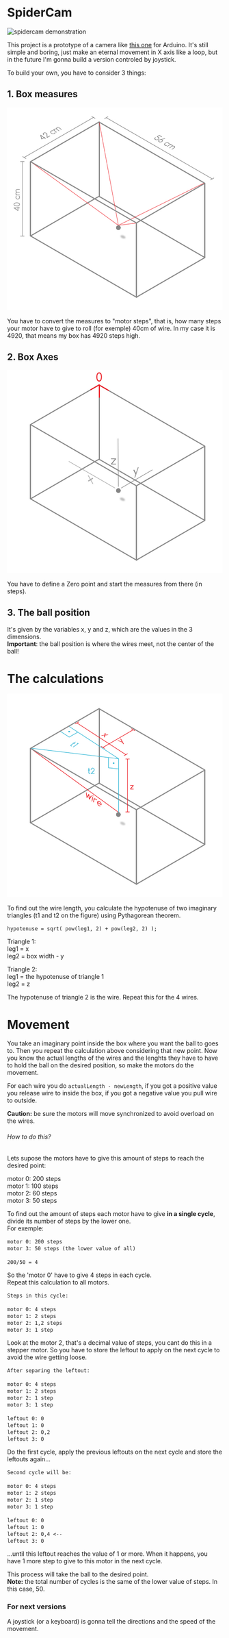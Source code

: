 # SpiderCam

![spidercam demonstration](https://github.com/dario-bandeira/SpiderCam/blob/master/img/spidercam_demonstration.gif)

This project is a prototype of a camera like <a href="https://youtu.be/wor4BFjbIyI?t=1m32s" target="_blank">this one</a> for Arduino.
It's still simple and boring, just make an eternal movement in X axis like a loop, but in the future I'm gonna build a version controled by joystick.

To build your own, you have to consider 3 things:

## 1. Box measures
![box measures](https://github.com/dario-bandeira/SpiderCam/blob/master/img/spidercam_measures.jpg)

You have to convert the measures to "motor steps", that is, how many steps your motor have to give to roll (for exemple) 40cm of wire. In my case it is 4920, that means my box has 4920 steps high.

## 2. Box Axes
![box axes](https://github.com/dario-bandeira/SpiderCam/blob/master/img/spidercam_dimensions.jpg)

You have to define a Zero point and start the measures from there (in steps).

## 3. The ball position
It's given by the variables x, y and z, which are the values in the 3 dimensions.<br>
**Important**: the ball position is where the wires meet, not the center of the ball!


# The calculations
![box triangles](https://github.com/dario-bandeira/SpiderCam/blob/master/img/spidercam_triangles.jpg)

To find out the wire length, you calculate the hypotenuse of two imaginary triangles (t1 and t2 on the figure) using Pythagorean theorem.
```
hypotenuse = sqrt( pow(leg1, 2) + pow(leg2, 2) );
```
Triangle 1:<br>
leg1 = x<br>
leg2 = box width - y


Triangle 2:<br>
leg1 = the hypotenuse of triangle 1<br>
leg2 = z

The hypotenuse of triangle 2 is the wire.
Repeat this for the 4 wires.

# Movement
You take an imaginary point inside the box where you want the ball to goes to. Then you repeat the calculation above considering that new point.
Now you know the actual lengths of the wires and the lenghts they have to have to hold the ball on the desired position, so make the motors do the movement.

For each wire you do `actualLength - newLength`, if you got a positive value you release wire to inside the box, if you got a negative value you pull wire to outside.

**Caution:** be sure the motors will move synchronized to avoid overload on the wires.

###### How to do this?

Lets supose the motors have to give this amount of steps to reach the desired point:

motor 0: 200 steps<br>
motor 1: 100 steps<br>
motor 2: 60 steps<br>
motor 3: 50 steps

To find out the amount of steps each motor have to give **in a single cycle**, divide its number of steps by the lower one.<br>
For exemple:

```
motor 0: 200 steps
motor 3: 50 steps (the lower value of all)

200/50 = 4
```

So the 'motor 0' have to give 4 steps in each cycle.<br>
Repeat this calculation to all motors.

```
Steps in this cycle:

motor 0: 4 steps
motor 1: 2 steps
motor 2: 1,2 steps
motor 3: 1 step
```

Look at the motor 2, that's a decimal value of steps, you cant do this in a stepper motor. So you have to store the leftout to apply on the next cycle to avoid the wire getting loose.

```
After separing the leftout:

motor 0: 4 steps
motor 1: 2 steps
motor 2: 1 step
motor 3: 1 step

leftout 0: 0
leftout 1: 0
leftout 2: 0,2
leftout 3: 0
```

Do the first cycle, apply the previous leftouts on the next cycle and store the leftouts again...

```
Second cycle will be:

motor 0: 4 steps
motor 1: 2 steps
motor 2: 1 step
motor 3: 1 step

leftout 0: 0
leftout 1: 0
leftout 2: 0,4 <--
leftout 3: 0
```

...until this leftout reaches the value of 1 or more. When it happens, you have 1 more step to give to this motor in the next cycle.

This process will take the ball to the desired point.<br>
**Note:** the total number of cycles is the same of the lower value of steps. In this case, 50.

### For next versions
A joystick (or a keyboard) is gonna tell the directions and the speed of the movement.
